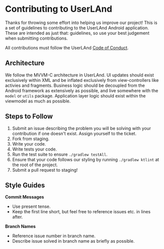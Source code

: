 # Contributing to UserLAnd 
Thanks for throwing some effort into helping us improve our project! 
This is a set of guidelines to contributing to the UserLAnd Android application.
These are intended as just that: guidelines, so use your best judgement when submitting contributions.

All contributions must follow the UserLAnd [Code of Conduct](https://github.com/CypherpunkArmory/UserLAnd/blob/master/CODE_OF_CONDUCT.md).

## Architecture
We follow the MVVM-C architecture in UserLAnd. UI updates should exist exclusively within XML and be inflated exclusively from
view-controllers like activies and fragments. Business logic should be decoupled from the Android framework as extensively 
as possible, and live somewhere with the `model` or `utils` package. Application layer logic should exist within the 
viewmodel as much as possible. 

## Steps to Follow

1. Submit an issue describing the problem you will be solving with your contribution if one doesn't exist. Assign yourself to the ticket.
2. Fork from staging.
3. Write your code.
4. Write tests your code.
5. Run the test suite to ensure `./gradlew testAll`.
6. Ensure that your code follows our styling by running `./gradlew ktlint` at the root of the project.
7. Submit a pull request to staging!

## Style Guides
**Commit Messages**
- Use present tense.
- Keep the first line short, but feel free to reference issues etc. in lines after.

**Branch Names**
- Reference issue number in branch name.
- Describe issue solved in branch name as briefly as possible.
